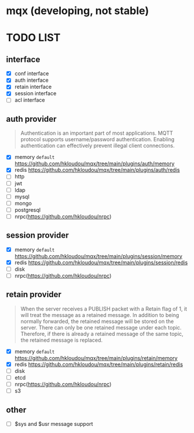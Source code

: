 # mqx (developing, not stable)

# TODO LIST
## interface
- [x] conf interface
- [x] auth interface
- [x] retain interface
- [x] session interface
- [ ] acl interface
## auth provider
> Authentication is an important part of most applications. MQTT protocol supports username/password authentication. Enabling authentication can effectively prevent illegal client connections.
- [x] memory `default` https://github.com/hkloudou/mqx/tree/main/plugins/auth/memory
- [x] redis https://github.com/hkloudou/mqx/tree/main/plugins/auth/redis
- [ ] http
- [ ] jwt
- [ ] ldap
- [ ] mysql
- [ ] mongo
- [ ] postgresql
- [ ] nrpc(https://github.com/hkloudou/nrpc)
## session provider
- [x] memory `default`
https://github.com/hkloudou/mqx/tree/main/plugins/session/memory
- [x] redis https://github.com/hkloudou/mqx/tree/main/plugins/session/redis
- [ ] disk
- [ ] nrpc(https://github.com/hkloudou/nrpc)
## retain provider
> When the server receives a PUBLISH packet with a Retain flag of 1, it will treat the message as a retained message. In addition to being normally forwarded, the retained message will be stored on the server. There can only be one retained message under each topic. Therefore, if there is already a retained message of the same topic, the retained message is replaced.
- [x] memory `default`
https://github.com/hkloudou/mqx/tree/main/plugins/retain/memory
- [x] redis https://github.com/hkloudou/mqx/tree/main/plugins/retain/redis
- [ ] disk
- [ ] etcd
- [ ] nrpc(https://github.com/hkloudou/nrpc)
- [ ] s3
## other
- [ ] $sys and $usr message support